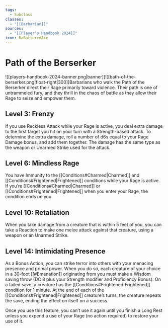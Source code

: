 ```yaml
---
tags:
  - Subclass
classes:
  - "[[Barbarian]]"
sources:
  - "[[Player's Handbook 2024]]"
icon: RaBatteredAxe
---
```


# Path of the Berserker

![[players-handbook-2024-banner.png|banner]]![[bath-of-the-berserker.png|float-right|300]]Barbarians who walk the Path of the Berserker direct their Rage primarily toward violence. Their path is one of untrammeled fury, and they thrill in the chaos of battle as they allow their Rage to seize and empower them.

## Level 3: Frenzy

If you use Reckless Attack while your Rage is active, you deal extra damage to the first target you hit on your turn with a Strength-based attack. To determine the extra damage, roll a number of d6s equal to your Rage Damage bonus, and add them together. The damage has the same type as the weapon or Unarmed Strike used for the attack.

## Level 6: Mindless Rage

You have Immunity to the [[Conditions#Charmed\|Charmed]] and [[Conditions#Frightened\|Frightened]] conditions while your Rage is active. If you’re [[Conditions#Charmed\|Charmed]] or [[Conditions#Frightened\|Frightened]] when you enter your Rage, the condition ends on you.

## Level 10: Retaliation

When you take damage from a creature that is within 5 feet of you, you can take a Reaction to make one melee attack against that creature, using a weapon or an Unarmed Strike.

## Level 14: Intimidating Presence

As a Bonus Action, you can strike terror into others with your menacing presence and primal power. When you do so, each creature of your choice in a 30-foot [[#Emanation]] originating from you must make a Wisdom saving throw (DC 8 plus your Strength modifier and Proficiency Bonus). On a failed save, a creature has the [[Conditions#Frightened\|Frightened]] condition for 1 minute. At the end of each of the [[Conditions#Frightened\|Frightened]] creature’s turns, the creature repeats the save, ending the effect on itself on a success.

Once you use this feature, you can’t use it again until you finish a Long Rest unless you expend a use of your Rage (no action required) to restore your use of it.
